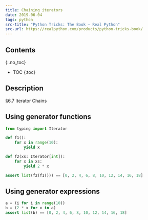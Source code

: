 ```yaml
---
title: Chaining iterators
date: 2019-06-04
tags: python
src-title: "Python Tricks: The Book – Real Python"
src-url: https://realpython.com/products/python-tricks-book/
---
```


## Contents
{:.no_toc}

* TOC
{:toc}

## Description

§6.7 Iterator Chains

## Using generator functions

```py
from typing import Iterator

def f1():
    for x in range(10):
        yield x

def f2(xs: Iterator[int]):
    for x in xs:
        yield 2 * x

assert list(f2(f1())) == [0, 2, 4, 6, 8, 10, 12, 14, 16, 18]
```

## Using generator expressions

```py
a = (i for i in range(10))
b = (2 * x for x in a)
assert list(b) == [0, 2, 4, 6, 8, 10, 12, 14, 16, 18]
```
